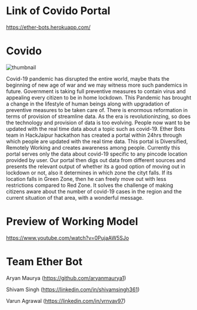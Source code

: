 # Link of Covido Portal

https://ether-bots.herokuapp.com/ 

# Covido

![thumbnail](https://user-images.githubusercontent.com/47691111/85233092-92522980-b421-11ea-8152-cb82625870cf.jpg)


Covid-19 pandemic has disrupted the entire world, maybe thats the beginning of new age of war and we may witness more such pandemics in future. Government is taking full preventive measures to contain virus and appealing every citizen to be in home lockdown. This Pandemic has brought a change in the lifestyle of human beings along with upgradation of preventive measures to be taken care of. There is enormous reformation in terms of provision of streamline data. As the era is revolutioninzing, so does the technology and provision of data is too evolving. People now want to be updated with the real time data about a topic such as covid-19. Ether Bots team in HackJaipur hackathon has created a portal within 24hrs through which people are updated with the real time data. This portal is Diversified, Remotely Working and creates awareness among people. Currently this portal serves only the data about covid-19 specific to any pincode location provided by user. Our portal then digs out data from different sources and presents the relevant output of whether its a good option of moving out in lockdown or not, also it determines in which zone the cityt falls. If its location falls in Green Zone, then he can freely move out with less restrictions compared to Red Zone. It solves the challenge of making citizens aware about the number of covid-19 cases in the region and the current situation of that area, with a wonderful message. 

# Preview of Working Model

https://www.youtube.com/watch?v=0PujaAW5SJo

# Team Ether Bot

Aryan Maurya (https://github.com/aryanmaurya1)

Shivam Singh (https://linkedin.com/in/shivamsingh361)

Varun Agrawal (https://linkedin.com/in/vrnvav97)
